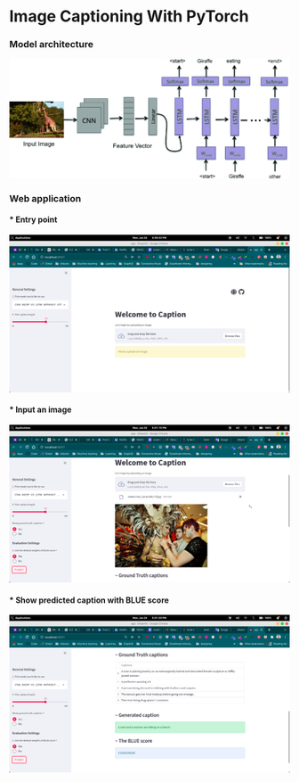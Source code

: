# Image Captioning With PyTorch

### Model architecture
![Caption](static/caption.png)

### Web application

#### * Entry point

![Caption](static/entry.png)

#### * Input an image

![Caption](static/input-image.png)

#### * Show predicted caption with BLUE score

![Caption](static/predicted-caption.png)